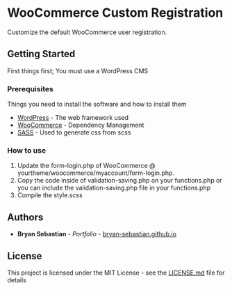 # WooCommerce Custom Registration

Customize the default WooCommerce user registration.

## Getting Started

First things first; You must use a WordPress CMS

### Prerequisites

Things you need to install the software and how to install them

* [WordPress](https://wordpress.com/) - The web framework used
* [WooCommerce](https://woocommerce.com/) - Dependency Management
* [SASS](https://sass-lang.com/) - Used to generate css from scss

### How to use

1. Update the form-login.php of WooCommerce @ yourtheme/woocommerce/myaccount/form-login.php.
2. Copy the code inside of validation-saving.php on your functions.php or you can include the validation-saving.php file in your functions.php
3. Compile the style.scss

## Authors

* **Bryan Sebastian** - *Portfolio* - [bryan-sebastian.github.io](http://bryan-sebastian.github.io)

## License

This project is licensed under the MIT License - see the [LICENSE.md](LICENSE.md) file for details